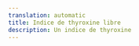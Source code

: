 ```yaml
---
translation: automatic
title: Indice de thyroxine libre
description: Un indice de thyroxine
---
```

